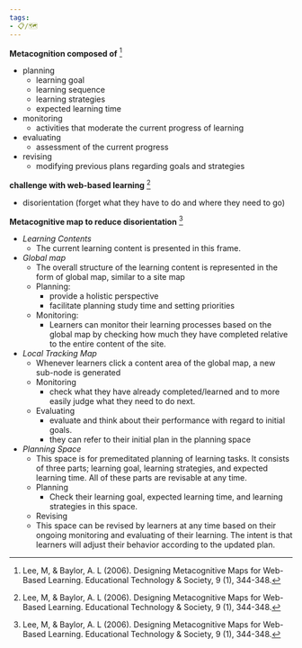 ```yaml
---
tags:
- 📋/🗺️ 
---
```


**Metacognition composed of** [^1]
- planning
	- learning goal
	- learning sequence
	- learning strategies
	- expected learning time
- monitoring
	- activities that moderate the current progress of learning
- evaluating
	- assessment of the current progress
- revising
	- modifying previous plans regarding goals and strategies

**challenge with web-based learning** [^1]
- disorientation (forget what they have to do and where they need to go)

**Metacognitive map to reduce disorientation** [^1]
- *Learning Contents*
	- The current learning content is presented in this frame.
- *Global map*
	- The overall structure of the learning content is represented in the form of global map, similar to a site map
	- Planning:
		- provide a holistic perspective
		- facilitate planning study time and setting priorities
	- Monitoring: 
		- Learners can monitor their learning processes based on the global map by checking how much they have completed relative to the entire content of the site.
- *Local Tracking Map*
	- Whenever learners click a content area of the global map, a new sub-node is generated
	- Monitoring
		-  check what they have already completed/learned and to more easily judge what they need to do next.
	- Evaluating
		-  evaluate and think about their performance with regard to initial goals. 
		-  they can refer to their initial plan in the planning space
- *Planning Space*
	- This space is for premeditated planning of learning tasks. It consists of three parts; learning goal, learning strategies, and expected learning time. All of these parts are revisable at any time.
	- Planning
		- Check their learning goal, expected learning time, and learning strategies in this space.
	- Revising
	- This space can be revised by learners at any time based on their ongoing monitoring and evaluating of their learning. The intent is that learners will adjust their behavior according to the updated plan.

[^1]: Lee, M, & Baylor, A. L (2006). Designing Metacognitive Maps for Web-Based Learning. Educational Technology & Society, 9 (1), 344-348.